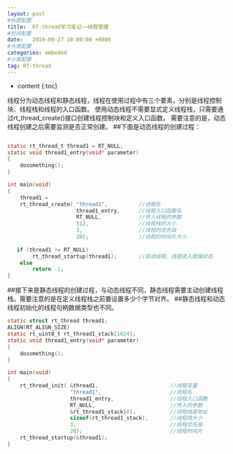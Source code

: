 ```yaml
---
layout: post
#标题配置
title:  RT-thread学习笔记——线程管理
#时间配置
date:   2019-09-27 10:00:00 +0800
#大类配置
categories: embeded
#小类配置
tag: RT-thread
---
```


* content
{:toc}




线程分为动态线程和静态线程，线程在使用过程中有三个要素，分别是线程控制块、线程栈和线程的入口函数。
使用动态线程不需要显式定义线程栈，只需要通过rt_thread_create()接口创建线程控制块和定义入口函数。
需要注意的是，动态线程创建之后需要监测是否正常创建。
##下面是动态线程的创建过程：

``` c

static rt_thread_t thread1 = RT_NULL;
static void thread1_entry(void* parameter)
{	
    dosomething();
}

int main(void)
{	         
	thread1 =                          
    rt_thread_create( "thread1",          //线程名    
                      thread1_entry,      //线程入口函数名
                      RT_NULL,            //传入线程的参数
                      512,                //线程栈的大小
                      3,                  //线程的优先级
                      20);                //线程的时间片大小
                   
   if (thread1 != RT_NULL)
        rt_thread_startup(thread1);       //启动线程，线程进入就绪状态
    else
        return -1;
}

```

##接下来是静态线程的创建过程，与动态线程不同，静态线程需要主动创建线程栈。需要注意的是在定义线程栈之前要设置多少个字节对齐。
##静态线程和动态线程初始化的线程句柄数据类型也不同。

``` c
static struct rt_thread thread1;
ALIGN(RT_ALIGN_SIZE)
static rt_uint8_t rt_thread1_stack[1024];
static void thread1_entry(void* parameter)
{	
    dosomething();
}

int main(void)
{
    rt_thread_init( &thread1,                       //线程变量
                    "thread1",                      //线程名 
                    thread1_entry,                  //线程入口函数
                    RT_NULL,                        //传入的参数
                    &rt_thread1_stack[0],           //线程栈首地址
                    sizeof(rt_thread1_stack),       //线程栈大小
                    3,                              //线程优先级
                    20);                            //线程时间片
    rt_thread_startup(&thread1);
}
```

